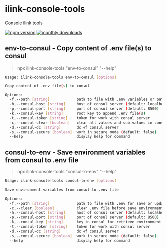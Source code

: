 # ilink-console-tools

Console ilink tools

[![npm version](https://badge.fury.io/js/ilink-console-tools.svg)](https://badge.fury.io/js/ilink-console-tools)
[![monthly downloads](https://badgen.net/npm/dm/ilink-console-tools)](https://www.npmjs.com/package/ilink-console-tools)

## env-to-consul - Copy content of .env file(s) to consul

> npx ilink-console-tools "env-to-consul" "--help"

```sh
Usage: ilink-console-tools env-to-consul [options]

Copy content of .env file(s) to consul

Options:
  -f,--path [string]            path to file with .env variables or path to folder with many .env files (default: .env)
  -h,--consul-host [string]     host of consul server (default: localhost)
  -p,--consul-port [string]     port of consul server (default: 8500)
  -k,--consul-key [string]      root key to append .env file(s)
  -t,--consul-token [string]    token for work with consul server
  -c,--consul-clear [boolean]   clear all values and sub values in consul key (default: false)
  -d,--consul-dc [string]       dc of consul server
  -s,--consul-secure [boolean]  work in secure mode (default: false)
  --help                        display help for command
```

## consul-to-env - Save environment variables from consul to .env file

> npx ilink-console-tools "consul-to-env" "--help"

```sh
Usage: ilink-console-tools consul-to-env [options]

Save environment variables from consul to .env file

Options:
  -f,--path [string]            path to file with .env for save or update variables (default: .env)
  -c,--clear [boolean]          clear .env file before save environment variables from consul (default: false)
  -h,--consul-host [string]     host of consul server (default: localhost)
  -p,--consul-port [string]     port of consul server (default: 8500)
  -k,--consul-key [string]      key in consul for retrieve environment variables
  -t,--consul-token [string]    token for work with consul server
  -d,--consul-dc [string]       dc of consul server
  -s,--consul-secure [boolean]  work in secure mode (default: false)
  --help                        display help for command
```
